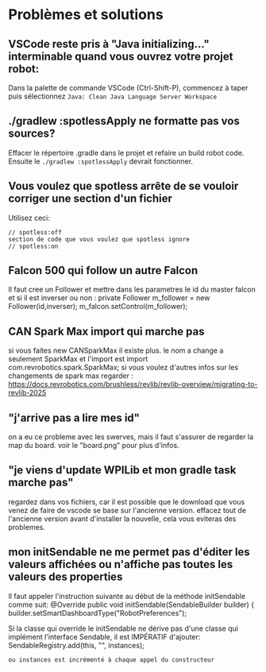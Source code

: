 # Problèmes et solutions

## VSCode reste pris à "Java initializing..." interminable quand vous ouvrez votre projet robot:

Dans la palette de commande VSCode (Ctrl-Shift-P), commencez à taper puis sélectionnez `Java: Clean Java Language Server Workspace`

## ./gradlew :spotlessApply ne formatte pas vos sources?
Effacer le répertoire .gradle dans le projet et refaire un build robot code.
Ensuite le `./gradlew :spotlessApply` devrait fonctionner.

## Vous voulez que spotless arrête de se vouloir corriger une section d'un fichier
Utilisez ceci:
```
// spotless:off
section de code que vous voulez que spotless ignore
// spotless:on
```
## Falcon 500 qui follow un autre Falcon
Il faut cree un Follower et mettre dans les parametres le id du master falcon et si il est inverser ou non : private Follower m_follower = new Follower(id,inverser); 
m_falcon.setControl(m_follower);

## CAN Spark Max import qui marche pas
si vous faites new CANSparkMax il existe plus. le nom a change a seulement SparkMax et l'import est import com.revrobotics.spark.SparkMax;
si vous voulez d'autres infos sur les changements de spark max regarder : https://docs.revrobotics.com/brushless/revlib/revlib-overview/migrating-to-revlib-2025

## "j'arrive pas a lire mes id"
on a eu ce probleme avec les swerves, mais il faut s'assurer de regarder la map du board. voir le "board.png" pour plus d'infos.

## "je viens d'update WPILib et mon gradle task marche pas"
regardez dans vos fichiers, car il est possible que le download que vous venez de faire de vscode se base sur l'ancienne version. effacez tout de l'ancienne version avant d'installer la nouvelle, cela vous eviteras des problemes.

## mon initSendable ne me permet pas d'éditer les valeurs affichées ou n'affiche pas toutes les valeurs des properties
Il faut appeler l'instruction suivante au début de la méthode initSendable comme suit:
@Override
  public void initSendable(SendableBuilder builder) {
    builder.setSmartDashboardType("RobotPreferences");

Si la classe qui override le initSendable ne dérive pas d'une classe qui implément l'interface Sendable, il est IMPÉRATIF d'ajouter:
    SendableRegistry.add(this, "<nom du module>", instances); 

    ou instances est incrémenté à chaque appel du constructeur

